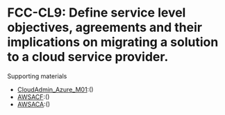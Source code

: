 # FCC-CL9: Define service level objectives, agreements and their implications on migrating a solution to a cloud service provider. 

Supporting materials

* [CloudAdmin_Azure_M01]():()
* [AWSACF]():()
* [AWSACA]():()

							
